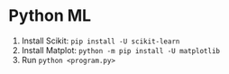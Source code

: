 # Python ML

1. Install Scikit: `pip install -U scikit-learn`
2. Install Matplot: `python -m pip install -U matplotlib`
3. Run `python <program.py>`